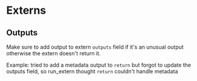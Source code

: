 # Externs

## Outputs

Make sure to add output to extern `outputs` field if it's an unusual output otherwise the extern doesn't return it.

Example: tried to add a metadata output to `return` but forgot to update the outputs field, so run_extern thought `return` couldn't handle metadata


